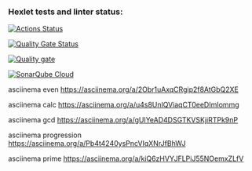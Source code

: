 ### Hexlet tests and linter status:
[![Actions Status](https://github.com/eruvira/frontend-project-44/actions/workflows/hexlet-check.yml/badge.svg)](https://github.com/eruvira/frontend-project-44/actions)

[![Quality Gate Status](https://sonarcloud.io/api/project_badges/measure?project=eruvira_frontend-project-44&metric=alert_status)](https://sonarcloud.io/summary/new_code?id=eruvira_frontend-project-44)

[![Quality gate](https://sonarcloud.io/api/project_badges/quality_gate?project=eruvira_frontend-project-44)](https://sonarcloud.io/summary/new_code?id=eruvira_frontend-project-44)

[![SonarQube Cloud](https://sonarcloud.io/images/project_badges/sonarcloud-light.svg)](https://sonarcloud.io/summary/new_code?id=eruvira_frontend-project-44)

asciinema even https://asciinema.org/a/2Obr1uAxqCRgip2f8AtGbQ2XE

asciinema calc https://asciinema.org/a/u4s8UnlQViaqCT0eeDImIommg

asciinema gcd https://asciinema.org/a/gUlYeAD4DSGTKVSKjiRTPk9nP

asciinema progression https://asciinema.org/a/Pb4t4240ysPncVIqXNrJfBhWJ

asciinema prime https://asciinema.org/a/kiQ6zHVYJFLPiJ55NOemxZLfV